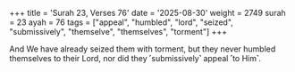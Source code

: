 +++
title = 'Surah 23, Verses 76'
date = '2025-08-30'
weight = 2749
surah = 23
ayah = 76
tags = ["appeal", "humbled", "lord", "seized", "submissively", "themselve", "themselves", "torment"]
+++

And We have already seized them with torment, but they never humbled themselves to their Lord, nor did they ˹submissively˺ appeal ˹to Him˺.